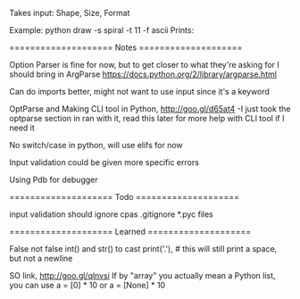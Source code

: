Takes input: Shape, Size, Format

Example: python draw -s spiral -t 11 -f ascii
Prints:


==================== Notes ====================

Option Parser is fine for now, but to get closer to what they're asking for I should bring in ArgParse
https://docs.python.org/2/library/argparse.html

Can do imports better, might not want to use input since it's a keyword

OptParse and Making CLI tool in Python, http://goo.gl/d65at4
-I just took the optparse section in ran with it, read this later for more help with CLI tool if I need it

No switch/case in python, will use elifs for now

Input validation could be given more specific errors

Using Pdb for debugger

==================== Todo ====================

input validation should ignore cpas
.gitignore *.pyc files

==================== Learned ====================

False not false
int() and str() to cast
print('.'), # this will still print a space, but not a newline

SO link, http://goo.gl/qlnvsi
If by "array" you actually mean a Python list, you can use
a = [0] * 10
or
a = [None] * 10